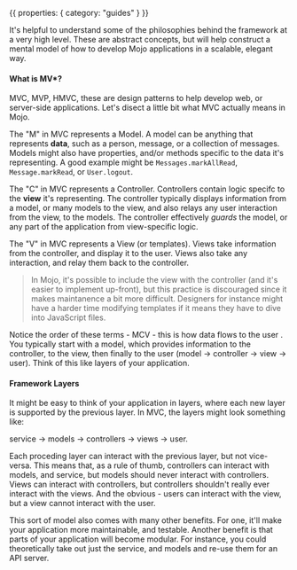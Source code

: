 {{
  properties: {
    category: "guides"
  }
}}

It's helpful to understand some of the philosophies behind the framework at a very high level. These are abstract concepts, but will help construct a mental model of how to develop Mojo applications in a scalable, elegant way.


#### What is MV*?

MVC, MVP, HMVC, these are design patterns to help develop web, or server-side applications. Let's disect a little bit what MVC actually means in Mojo. 

The "M" in MVC represents a Model. A model can be anything that represents **data**, such as a person, message, or a collection of messages. Models might also have properties, and/or methods specific to the data it's representing. A good example might be `Messages.markAllRead`, `Message.markRead`, or `User.logout`. 

The "C" in MVC represents a Controller. Controllers contain logic specifc to the **view** it's representing. The controller typically displays information from a model, or many models to the view, and also relays any user interaction from the view, to the models. The controller effectively *guards* the model, or any part of the application from view-specific logic. 

The "V" in MVC represents a View (or templates). Views take information from the controller, and display it to the user. Views also take any interaction, and relay them back to the controller. 

> In Mojo, it's possible to include the view with the controller (and it's easier to implement up-front), but this practice is discouraged since it makes maintanence a bit more difficult. Designers for instance might have a harder time modifying templates if it means they have to dive into JavaScript files. 

<!--[Checkout this Stack Overflow](http://stackoverflow.com/questions/731743/php-vs-template-engine) thread for more discussion between why not to include templates with the controller.-->

<!--
Explain why views are separate from controllers
-->

Notice the order of these terms - MCV - this is how data flows to the user . You typically start with a model, which provides information to the controller, to the view, then finally to the user (model -> controller -> view -> user). Think of this like layers of your application.


#### Framework Layers

It might be easy to think of your application in layers, where each new layer is supported by the previous layer. In MVC, the layers might look something like:

service -> models -> controllers -> views -> user.

Each proceding layer can interact with the previous layer, but not vice-versa. This means that, as a rule of thumb, controllers can interact with models, and service, but models should never interact with controllers. Views can interact with controllers, but controllers shouldn't really ever interact with the views. And the obvious - users can interact with the view, but a view cannot interact with the user. 

This sort of model also comes with many other benefits. For one, it'll make your application more maintainable, and testable. Another benefit is that parts of your application will become modular. For instance, you could theoretically take out just the service, and models and re-use them for an API server. 


<!--
#### Consistency

The modules used in mojo work together in a consistent way, and it'd be helpful to develop applications in a similar fassion for a number of reasons

-->

<!--

- encapsulation
- consistency

- intuitiveness for less error-prone code.


More on added benefits. Designers, ab testing
#### Framework Layers

Think of mojo applications like a cake. The whole cake is the application itself, but each layer represents different, encapsulated parts of your program. The layers of your program usually consist of 
service -> models -> controller -> view, where each layer is supported by it's previous layer, but not the other way around. For example, models can only access layers that are supporting it - the service, but should *never* access information by layers it supports (views). Controllers are the same way - they can only access information from models, and views.

Layers exist to provide some level of organization for your codebase, and you don't want to mix them, but sometimes this mental model doesn't work. For instance, a login form might need to invoke an API call. In this case, we'd use an [event bus](https://github.com/mojo-js/mojo-event-bus), or [mediator](https://github.com/mojo-js/mojo-mediator) to invoke a login request.
-->

